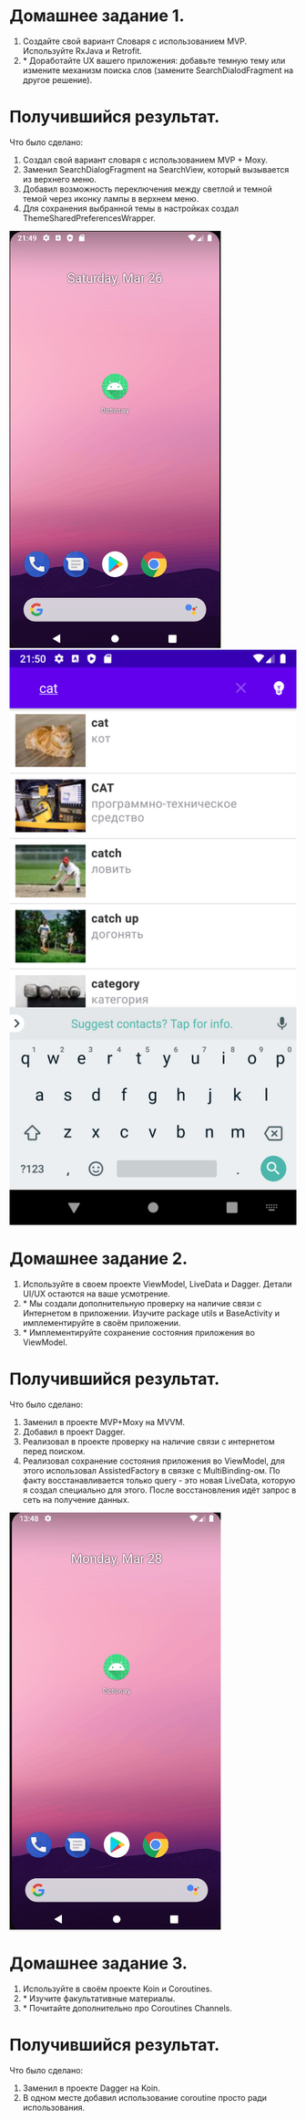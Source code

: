 # Домашнее задание 1.
1. Создайте свой вариант Словаря с использованием MVP. Используйте RxJava и Retrofit.
2. \* Доработайте UX вашего приложения: добавьте темную тему или измените механизм поиска слов (замените SearchDialodFragment на другое решение).

# Получившийся результат.

Что было сделано:
1. Создал свой вариант словаря с использованием MVP + Moxy. 
2. Заменил SearchDialogFragment на SearchView, который вызывается из верхнего меню.
3. Добавил возможность переключения между светлой и темной темой через иконку лампы в верхнем меню.
4. Для сохранения выбранной темы в настройках создал ThemeSharedPreferencesWrapper. 

![homework01_1](images/homework01_1.gif) 
![homework01_2](images/homework01_2.png) 

# Домашнее задание 2.
1. Используйте в своем проекте ViewModel, LiveData и Dagger. Детали UI/UX остаются на ваше усмотрение.
2. \* Мы создали дополнительную проверку на наличие связи с Интернетом в приложении. Изучите package utils и BaseActivity и имплементируйте в своём приложении.
3. \* Имплементируйте сохранение состояния приложения во ViewModel.

# Получившийся результат.

Что было сделано:
1. Заменил в проекте MVP+Moxy на MVVM.
2. Добавил в проект Dagger.
3. Реализовал в проекте проверку на наличие связи с интернетом перед поиском.
4. Реализовал сохранение состояния приложения во ViewModel, для этого использовал AssistedFactory в связке с MultiBinding-ом. По факту восстанавливается только query - это новая LiveData, которую я создал специально для этого. После восстановления идёт запрос в сеть на получение данных. 

![homework02_1](images/homework02_1.gif) 

# Домашнее задание 3.
1. Используйте в своём проекте Koin и Coroutines.
2. \* Изучите факультативные материалы.
3. \* Почитайте дополнительно про Coroutines Channels.

# Получившийся результат.

Что было сделано:
1. Заменил в проекте Dagger на Koin.
2. В одном месте добавил использование coroutine просто ради использования.